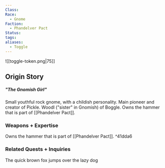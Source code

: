 ```yaml
---
Class: 
Race:
  - Gnome
Faction:
  - Phandelver Pact
Status: 
tags: 
aliases:
  - Toggle
---
```

![[toggle-token.png|75]]
## Origin Story
##### "The Gnomish Girl"
Small youthful rock gnome, with a childish personality. Main pioneer and creator of Pickle. Woodl ("sister" in Gnomish) of Boggle. Owns the hammer that is part of [[Phandelver Pact]].

### Weapons + Expertise
Owns the hammer that is part of [[Phandelver Pact]]. ^41dda6

### Related Quests + Inquiries
The quick brown fox jumps over the lazy dog